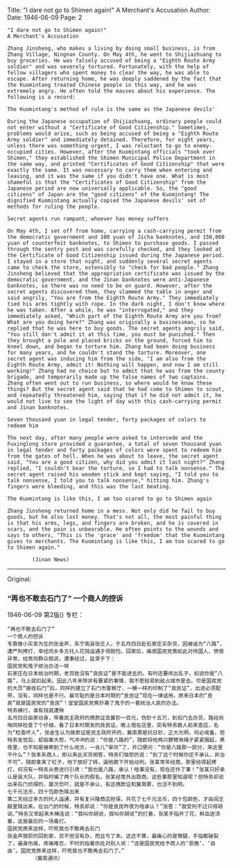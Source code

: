 Title: "I dare not go to Shimen again!" A Merchant's Accusation
Author: 
Date: 1946-06-09
Page: 2

    "I dare not go to Shimen again!"
    A Merchant's Accusation

    Zhang Jinsheng, who makes a living by doing small business, is from Zhang Village, Ningnan County. On May 4th, he went to Shijiazhuang to buy groceries. He was falsely accused of being a "Eighth Route Army soldier" and was severely tortured. Fortunately, with the help of fellow villagers who spent money to clear the way, he was able to escape. After returning home, he was deeply saddened by the fact that the Kuomintang treated Chinese people in this way, and he was extremely angry. He often told the masses about his experience. The following is a record:

    The Kuomintang's method of rule is the same as the Japanese devils'

    During the Japanese occupation of Shijiazhuang, ordinary people could not enter without a "Certificate of Good Citizenship." Sometimes, problems would arise, such as being accused of being a "Eighth Route Army soldier" and immediately detained. Therefore, for eight years, unless there was something urgent, I was reluctant to go to enemy-occupied cities. However, after the Kuomintang officials "took over Shimen," they established the Shimen Municipal Police Department in the same way, and printed "Certificates of Good Citizenship" that were exactly the same. It was necessary to carry them when entering and leaving, and it was the same if you didn't have one. What is most shameful is that the "Certificates of Good Citizenship" from the Japanese period are now universally applicable. So, the "good citizens" of Japan are the "good citizens" of the Kuomintang! The dignified Kuomintang actually copied the Japanese devils' set of methods for ruling the people.

    Secret agents run rampant, whoever has money suffers

    On May 4th, I set off from home, carrying a cash-carrying permit from the democratic government and 100 yuan of Jicha banknotes, and 150,000 yuan of counterfeit banknotes, to Shimen to purchase goods. I passed through the sentry post and was carefully checked, and they looked at the Certificate of Good Citizenship issued during the Japanese period. I stayed in a store that night, and suddenly several secret agents came to check the store, ostensibly to "check for bad people." Zhang Jinsheng believed that the appropriation certificate was issued by the democratic government, and the Jinan banknotes were anti-Japanese banknotes, so there was no need to be on guard. However, after the secret agents discovered them, they slammed the table in anger and said angrily, "You are from the Eighth Route Army." They immediately tied his arms tightly with rope. In the dark night, I don't know where he was taken. After a while, he was "interrogated," and they immediately asked, "Which part of the Eighth Route Army are you from? What are you doing here?" Zhang was originally a businessman, so he replied that he was here to buy goods. The secret agents angrily said, "You still don't admit it at this time, you must be punished." Then they brought a pole and placed bricks on the ground, forced him to kneel down, and began to torture him. Zhang had been doing business for many years, and he couldn't stand the torture. Moreover, one secret agent was inducing him from the side, "I am also from the Eighth Route Army, admit it! Nothing will happen, and now I am still working!" Zhang had no choice but to admit that he was from the county brigade, and temporarily made up the false names of two captains. Zhang often went out to run business, so where would he know these things? But the secret agent said that he had come to Shimen to scout, and repeatedly threatened him, saying that if he did not admit it, he would not live to see the light of day with this cash-carrying permit and Jinan banknotes.

    Seven thousand yuan in legal tender, forty packages of colors to redeem him

    The next day, after many people were asked to intercede and the Fuxinglong store provided a guarantee, a total of seven thousand yuan in legal tender and forty packages of colors were spent to redeem him from the gates of hell. When he was about to leave, the secret agent said, "You are a good citizen, why did you admit it last night?" Zhang replied, "I couldn't bear the torture, so I had to talk nonsense." The secret agent raised his wooden stick and kept saying, "I told you to talk nonsense, I told you to talk nonsense," hitting him. Zhang's fingers were bleeding, and this was the last beating.

    The Kuomintang is like this, I am too scared to go to Shimen again

    Zhang Jinsheng returned home in a mess. Not only did he fail to buy goods, but he also lost money. That's not all, the most painful thing is that his arms, legs, and fingers are broken, and he is covered in scars, and the pain is unbearable. He often points to the wounds and says to others, "This is the 'grace' and 'freedom' that the Kuomintang gives to merchants. The Kuomintang is like this, I am too scared to go to Shimen again."

            (Jinan News)



<hr /> 

Original: 


### “再也不敢去石门了”  一个商人的控诉

1946-06-09
第2版()
专栏：

    “再也不敢去石门了”
    一个商人的控诉
    专靠做小买卖为生的张金声，系宁南县张庄人，于五月四日赴石家庄买杂货，因被诬为“八路”，遭严刑拷打，幸经同乡多方托人花钱运通才得脱险。回家后，痛感国民党竟如此对待国人，愤恨异常，经常向群众叙说，遭事经过，兹录于下：
    国民党和鬼子统治办法一样
    石家庄在日本统治时期，老百姓没有“良民证”是不能进去的。有时还要闹出乱子，如说你是“八路”，马上就扣起来。因此八年来除非有要紧的事情，我不愿轻易到敌占城市里去。可是国民党的大员“接收石门”后，同样的建立了石门市警察厅，一模一样的印制了“良民证”，出进必须配带，没有，同样也是不行。最可耻的是日本时期的“良民证”现在一律适用。原来日本的“良民”就是国民党的“良民”！堂堂国民党竟抄袭了鬼子的一套统治人民的办法。
    特务横行，谁有钱就遭殃
    五月四日由家动身，带着民主政府的携款证及冀钞一百元，伪钞十五万，到石门去办货，路经岗哨同样检查了个仔细，看了日本时期发的良民证。晚上宿在店里，突有特务数人前来查店，名为“检查坏人”，张金生认为拨款证是民主政府开的，冀南票是抗日钞，正大光明，何必戒备，但特务发觉后，却拍案大怒，气冲冲的说：“你是八路的”，随即将他两只膀臂用绳子紧紧捆起，黑夜里，也不知是被牵到了什么地方，一会儿“审讯”了，开口便问：“你是八路那一部分，来这里干什么”？张本系商人，即以来此买货相答，特务们恼怒的说：“到了这个时候你还不承认，非治不可”，随即拿来了杠子，地下放好了砖，逼他跪下开始动刑。张某常年经商，那里经得起拷打，何况有一特务从旁进行引诱：“我也是八路，承认！啥事没有，现在还作了事！”张某只好承认是县大队，并临时编了两个队长的假名，张某经常外出跑商，这些事那里知道呢？但特务却说出来石门侦探的，屡次恐吓，就是不承认，有这携款证和冀南票，也活不到明。
    七千元法币，四十包颜色赎出来
    第二天经过多方的托人运通，并有复兴隆商店担保，共花了七千元法币，四十包颜色，才由阎王殿里赎出来。在出门的时候，特务却说：“你是良民昨夜为啥承认？”张答：“我受刑不过只得胡说。”特务又举起来木棒连说：“我叫你胡说，我叫你胡说”的打着，张某手指开了花，鲜血迸流着，这是最后的一场毒打。
    国民党原来这样，吓死我也不敢再去石门
    张金声狼狈的回到家，货不但没有办，而且亏了本。这还不算，最痛心的是臂腿，手指都破裂了，遍身伤痕，疼痛难忍，不时的指着伤处对别人说：“这是国民党给予商人的‘恩施’，‘自由’。国民党原来这样，吓死我也不敢再去石门了。”
            （冀南通讯）
